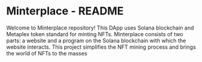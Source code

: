 # Minterplace - README
Welcome to Minterplace repository! This DApp uses Solana blockchain and Metaplex token standard for minting NFTs. 
Minterplace consists of two parts: a website and a program on the Solana blockchain with which the website interacts.
This project simplifies the NFT mining process and brings the world of NFTs to the masses
